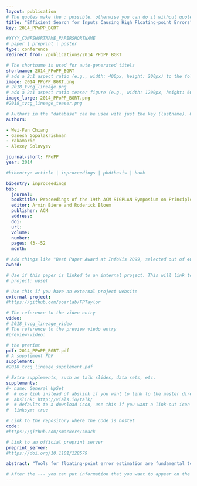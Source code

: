 ```yaml
---
layout: publication
# The quotes make the : possible, otherwise you can do it without quotes
title: "Efficient Search for Inputs Causing High Floating-point Errors"
key: 2014_PPoPP_BGRT

#YYYY_CONFSHORTNAME_PAPERSHORTNAME
# paper | preprint | poster
type: conference
redirect_from: /publications/2014_PPoPP_BGRT

# The shortname is used for auto-generated titels
shortname: 2014_PPoPP_BGRT
# add a 2:1 aspect ratio (e.g., width: 400px, height: 200px) to the folder /assets/images/papers/
image: 2014_PPoPP_BGRT.png
# 2018_tvcg_lineage.png
# add a 2:1 aspect ratio teaser figure (e.g., width: 1200px, height: 600px) to the folder /assets/images/papers/
image_large: 2014_PPoPP_BGRT.png
#2018_tvcg_lineage_teaser.png

# Authors in the "database" can be used with just the key (lastname). Others can be written properly.
authors:

- Wei-Fan Chiang
- Ganesh Gopalakrishnan
- rakamaric
- Alexey Solovyev

journal-short: PPoPP
year: 2014

#bibentry: article | inproceedings | phdthesis | book

bibentry: inproceedings
bib:
  journal: 
  booktitle: Proceedings of the 19th ACM SIGPLAN Symposium on Principles and Practice of Parallel Programming (PPoPP)
  editor: Armin Biere and Roderick Bloem
  publisher: ACM
  address: 
  doi: 
  url: 
  volume: 
  number: 
  pages: 43--52
  month:

# Add things like "Best Paper Award at InfoVis 2099, selected out of 4000 submissions"
award:

# Use if this paper is linked to an internal project. This will link to the project site
# project: upset

# Use this if you have an external project website
external-project: 
#https://github.com/soarlab/FPTaylor

# The reference to the video entry
video:
# 2018_tvcg_lineage_video
# The reference to the preview viedo entry
#preview-video:

# the prerint
pdf: 2014_PPoPP_BGRT.pdf
# A supplement PDF
supplement: 
#2018_tvcg_lineage_supplement.pdf

# Extra supplements, such as talk slides, data sets, etc.
supplements:
#- name: General UpSet
#  # use link instead of abslink if you want to link to the master directory
#  abslink: http://vials.io/talk/
#  # defaults to a download icon, use this if you want a link-out icon
#  linksym: true

# Link to the repository where the code is hostet
code:
#https://github.com/smackers/smack

# Link to an official preprint server
preprint_server: 
#https://doi.org/10.1101/128579

abstract: "Tools for floating-point error estimation are fundamental to program understanding and optimization. In this paper, we focus on tools for determining the input settings to a floating point routine that maximizes its result error. Such tools can help support activities such as precision allocation, performance optimization, and auto-tuning. We benchmark current abstraction-based precision analysis methods, and show that they often do not work at scale, or generate highly pessimistic error estimates, often caused by non-linear operators or complex input constraints that define the set of legal inputs. We show that while concrete-testing-based error estimation methods based on maintaining shadow values at higher precision can search out higher error-inducing inputs, suitable heuristic search guidance is key to finding higher errors. We develop a heuristic search algorithm called Binary Guided Random Testing (BGRT). In 45 of the 48 total benchmarks, including many real-world routines, BGRT returns higher guaranteed errors. We also evaluate BGRT against two other heuristic search methods called ILS and PSO, obtaining better results."

# After the --- you can put information that you want to appear on the website using markdown formatting or HTML. A good example are acknowledgements, extra references, an erratum, etc.
---
```

